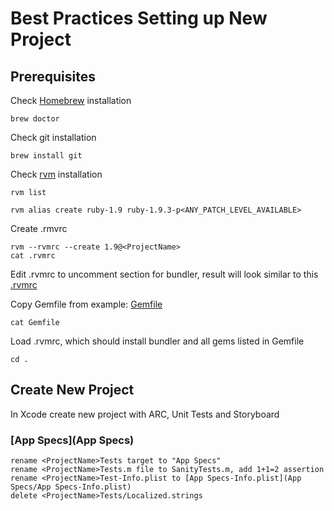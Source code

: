Best Practices Setting up New Project
==================

Prerequisites
-------------

Check [Homebrew](http://mxcl.github.com/homebrew/) installation

    brew doctor

Check git installation

    brew install git

Check [rvm](https://rvm.io) installation

    rvm list

    rvm alias create ruby-1.9 ruby-1.9.3-p<ANY_PATCH_LEVEL_AVAILABLE>

Create .rmvrc

    rvm --rvmrc --create 1.9@<ProjectName>
    cat .rvmrc
    
Edit .rvmrc to uncomment section for bundler, result will look similar to this [.rvmrc](.rvmrc)

Copy Gemfile from example: [Gemfile](Gemfile)

    cat Gemfile

Load .rvmrc, which should install bundler and all gems listed in Gemfile

    cd .

Create New Project
-------------

In Xcode create new project <ProjectName> with ARC, Unit Tests and Storyboard

### [App Specs](App Specs)
    rename <ProjectName>Tests target to "App Specs"
	rename <ProjectName>Tests.m file to SanityTests.m, add 1+1=2 assertion
	rename <ProjectName>Test-Info.plist to [App Specs-Info.plist](App Specs/App Specs-Info.plist)
	delete <ProjectName>Tests/Localized.strings
